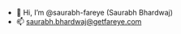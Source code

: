 - 👋 Hi, I’m @saurabh-fareye (Saurabh Bhardwaj)
- 📫 saurabh.bhardwaj@getfareye.com

<!---
saurabh-fareye/saurabh-fareye is a ✨ special ✨ repository because its `README.md` (this file) appears on your GitHub profile.
You can click the Preview link to take a look at your changes.
--->
